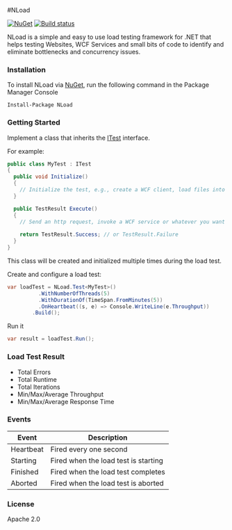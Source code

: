 #NLoad

[![NuGet](https://img.shields.io/nuget/v/NLoad.svg?maxAge=2592000)]()
[![Build status](https://ci.appveyor.com/api/projects/status/beofqq7vuegb4ax7?svg=true)](https://ci.appveyor.com/project/AlonAmsalem/nload)

NLoad is a simple and easy to use load testing framework for .NET that helps testing Websites, WCF Services and small bits of code to identify and eliminate bottlenecks and concurrency issues.

### Installation
To install NLoad via [NuGet](http://www.nuget.org/packages/NLoad), run the following command in the Package Manager Console
```
Install-Package NLoad
```

### Getting Started

Implement a class that inherits the [ITest](https://github.com/AlonAm/NLoad/blob/master/src/NLoad/Scenario/ITest.cs) interface.


For example:

```csharp
public class MyTest : ITest
{
  public void Initialize()
  {
    // Initialize the test, e.g., create a WCF client, load files into memory, etc.
  }

  public TestResult Execute()
  {
    // Send an http request, invoke a WCF service or whatever you want to load test.
    
    return TestResult.Success; // or TestResult.Failure
  }
}
```
This class will be created and initialized multiple times during the load test.

Create and configure a load test:

```csharp
var loadTest = NLoad.Test<MyTest>()
		  .WithNumberOfThreads(5)
		  .WithDurationOf(TimeSpan.FromMinutes(5))
		  .OnHeartbeat((s, e) => Console.WriteLine(e.Throughput))
		.Build();
```

Run it

```csharp
var result = loadTest.Run();
```

### Load Test Result

* Total Errors
* Total Runtime
* Total Iterations
* Min/Max/Average Throughput
* Min/Max/Average Response Time

### Events

Event| Description        
-----|------------
Heartbeat | Fired every one second
Starting | Fired when the load test is starting
Finished | Fired when the load test completes
Aborted | Fired when the load test is aborted

### License

Apache 2.0
